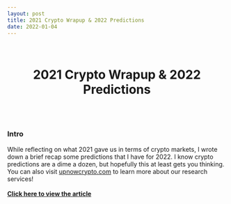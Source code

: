 ```yaml
---
layout: post
title: 2021 Crypto Wrapup & 2022 Predictions
date: 2022-01-04
---
```

<br/>
<h1 style="font-weight: bold; text-align: center;">2021 Crypto Wrapup & 2022 Predictions</h1>
<br/>
<br/>
  
### **Intro**
While reflecting on what 2021 gave us in terms of crypto markets, I wrote down a brief recap some predictions that I have for 2022. I know crypto predictions are a dime a dozen, but hopefully this at least gets you thinking. You can also visit <a href="upnowcrypto.com">upnowcrypto.com</a>  to learn more about our research services!
<br/>
<br/>
<a href="/resources/2022_predictions.pdf" style="text-align: center; font-weight: bold">Click here to view the article</a>
<br/>
<br/>
